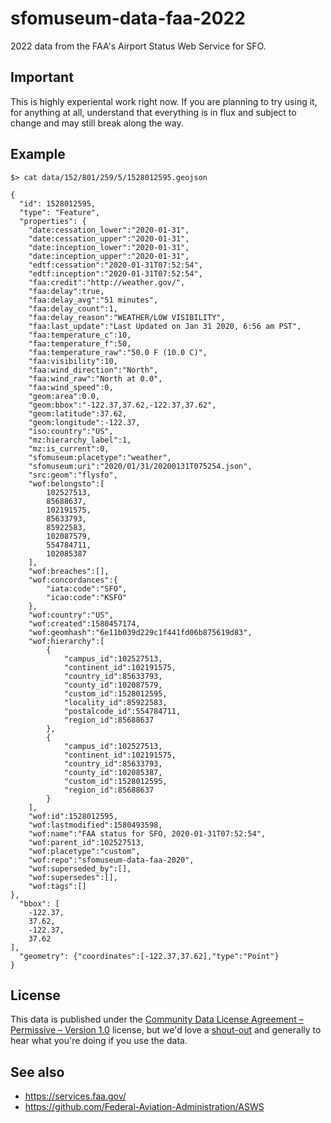 # sfomuseum-data-faa-2022

2022 data from the FAA's Airport Status Web Service for SFO.

## Important

This is highly experiental work right now. If you are planning to try using it, for anything at all, understand that everything is in flux and subject to change and may still break along the way.

## Example

```
$> cat data/152/801/259/5/1528012595.geojson

{
  "id": 1528012595,
  "type": "Feature",
  "properties": {
    "date:cessation_lower":"2020-01-31",
    "date:cessation_upper":"2020-01-31",
    "date:inception_lower":"2020-01-31",
    "date:inception_upper":"2020-01-31",
    "edtf:cessation":"2020-01-31T07:52:54",
    "edtf:inception":"2020-01-31T07:52:54",
    "faa:credit":"http://weather.gov/",
    "faa:delay":true,
    "faa:delay_avg":"51 minutes",
    "faa:delay_count":1,
    "faa:delay_reason":"WEATHER/LOW VISIBILITY",
    "faa:last_update":"Last Updated on Jan 31 2020, 6:56 am PST",
    "faa:temperature_c":10,
    "faa:temperature_f":50,
    "faa:temperature_raw":"50.0 F (10.0 C)",
    "faa:visibility":10,
    "faa:wind_direction":"North",
    "faa:wind_raw":"North at 0.0",
    "faa:wind_speed":0,
    "geom:area":0.0,
    "geom:bbox":"-122.37,37.62,-122.37,37.62",
    "geom:latitude":37.62,
    "geom:longitude":-122.37,
    "iso:country":"US",
    "mz:hierarchy_label":1,
    "mz:is_current":0,
    "sfomuseum:placetype":"weather",
    "sfomuseum:uri":"2020/01/31/20200131T075254.json",
    "src:geom":"flysfo",
    "wof:belongsto":[
        102527513,
        85688637,
        102191575,
        85633793,
        85922583,
        102087579,
        554784711,
        102085387
    ],
    "wof:breaches":[],
    "wof:concordances":{
        "iata:code":"SFO",
        "icao:code":"KSFO"
    },
    "wof:country":"US",
    "wof:created":1580457174,
    "wof:geomhash":"6e11b039d229c1f441fd06b875619d83",
    "wof:hierarchy":[
        {
            "campus_id":102527513,
            "continent_id":102191575,
            "country_id":85633793,
            "county_id":102087579,
            "custom_id":1528012595,
            "locality_id":85922583,
            "postalcode_id":554784711,
            "region_id":85688637
        },
        {
            "campus_id":102527513,
            "continent_id":102191575,
            "country_id":85633793,
            "county_id":102085387,
            "custom_id":1528012595,
            "region_id":85688637
        }
    ],
    "wof:id":1528012595,
    "wof:lastmodified":1580493598,
    "wof:name":"FAA status for SFO, 2020-01-31T07:52:54",
    "wof:parent_id":102527513,
    "wof:placetype":"custom",
    "wof:repo":"sfomuseum-data-faa-2020",
    "wof:superseded_by":[],
    "wof:supersedes":[],
    "wof:tags":[]
},
  "bbox": [
    -122.37,
    37.62,
    -122.37,
    37.62
],
  "geometry": {"coordinates":[-122.37,37.62],"type":"Point"}
}
```

## License

This data is published under the [Community Data License Agreement – Permissive – Version 1.0](LICENSE) license, but we'd love a [shout-out](https://twitter.com/flysfo) and generally to hear what you're doing if you use the data.

## See also

* https://services.faa.gov/
* https://github.com/Federal-Aviation-Administration/ASWS
